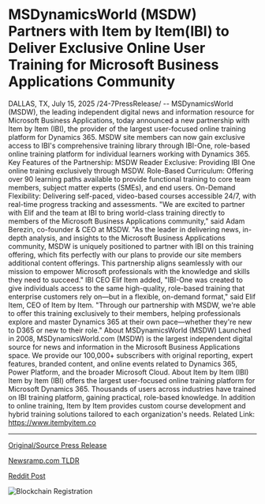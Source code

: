 # MSDynamicsWorld (MSDW) Partners with Item by Item(IBI) to Deliver Exclusive Online User Training for Microsoft Business Applications Community

DALLAS, TX, July 15, 2025 /24-7PressRelease/ -- MSDynamicsWorld (MSDW), the leading independent digital news and information resource for Microsoft Business Applications, today announced a new partnership with Item by Item (IBI), the provider of the largest user-focused online training platform for Dynamics 365. MSDW site members can now gain exclusive access to IBI's comprehensive training library through IBI-One, role-based online training platform for individual learners working with Dynamics 365.   Key Features of the Partnership:  MSDW Reader Exclusive: Providing IBI One online training exclusively through MSDW. Role-Based Curriculum: Offering over 90 learning paths available to provide functional training to core team members, subject matter experts (SMEs), and end users.  On-Demand Flexibility: Delivering self-paced, video-based courses accessible 24/7, with real-time progress tracking and assessments.  "We are excited to partner with Elif and the team at IBI to bring world-class training directly to members of the Microsoft Business Applications community," said Adam Berezin, co-founder & CEO at MSDW. "As the leader in delivering news, in-depth analysis, and insights to the Microsoft Business Applications community, MSDW is uniquely positioned to partner with IBI on this training offering, which fits perfectly with our plans to provide our site members additional content offerings. This partnership aligns seamlessly with our mission to empower Microsoft professionals with the knowledge and skills they need to succeed."  IBI CEO Elif Item added, "IBI-One was created to give individuals access to the same high-quality, role-based training that enterprise customers rely on—but in a flexible, on-demand format," said Elif Item, CEO of Item by Item. "Through our partnership with MSDW, we're able to offer this training exclusively to their members, helping professionals explore and master Dynamics 365 at their own pace—whether they're new to D365 or new to their role."  About MSDynamicsWorld (MSDW)  Launched in 2008, MSDynamicsWorld.com (MSDW) is the largest independent digital source for news and information in the Microsoft Business Applications space. We provide our 100,000+ subscribers with original reporting, expert features, branded content, and online events related to Dynamics 365, Power Platform, and the broader Microsoft Cloud.  About Item by Item (IBI)  Item by Item (IBI) offers the largest user-focused online training platform for Microsoft Dynamics 365. Thousands of users across industries have trained on IBI training platform, gaining practical, role-based knowledge. In addition to online training, Item by Item provides custom course development and hybrid training solutions tailored to each organization's needs.  Related Link: https://www.itembyitem.co 

---

[Original/Source Press Release](https://www.24-7pressrelease.com/press-release/524822/msdynamicsworld-msdw-partners-with-item-by-itemibi-to-deliver-exclusive-online-user-training-for-microsoft-business-applications-community)
                    

[Newsramp.com TLDR](https://newsramp.com/curated-news/msdw-ibi-partner-to-offer-exclusive-dynamics-365-training/5156e498221953ba09bf6a9246a23707) 

 



[Reddit Post](https://www.reddit.com/r/newsramp/comments/1m0bg0u/msdw_ibi_partner_to_offer_exclusive_dynamics_365/) 



![Blockchain Registration](https://cdn.newsramp.app/24-7PressRelease/qrcode/257/15/odorC0wS.webp)